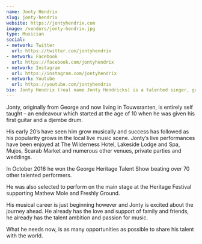```yaml
---
name: Jonty Hendrix
slug: jonty-hendrix
website: https://jontyhendrix.com
image: /vendors/jonty-hendrix.jpg
type: Musician
social: 
- network: Twitter
  url: https://twitter.com/jontyhendrix
- network: Facebook
  url: https://facebook.com/jontyhendrix
- network: Instagram
  url: https://instagram.com/jontyhendrix
- network: Youtube
  url: https://youtube.com/jontyhendrix
bio: Jonty Hendrix (real name Jonty Hendricks) is a talented singer, guitarist and drummer who delights in performing his own original interpretations of songs selected from a wide range of musical genres and eras.
---
```

Jonty, originally from George and now living in Touwsranten, is entirely self taught – an endeavour which started at the age of 10 when he was given his first guitar and a djembe drum.

His early 20’s have seen him grow musically and success has followed as his popularity grows in the local live music scene.  Jonty’s live performances have been enjoyed at The Wilderness Hotel,  Lakeside Lodge and Spa, Mujos, Scarab Market and numerous other venues,  private parties  and weddings.

In October 2016 he won the George Heritage Talent Show beating over 70 other talented performers.  

He was also selected to perform on the main stage at the Heritage Festival supporting Mathew Mole and Freshly Ground.

His musical career is just beginning however and Jonty is excited about the journey ahead.   He already has the love and support of family and friends, he already has the talent ambition and passion for music.

What he needs now, is as many opportunities as possible to share his talent with the world.